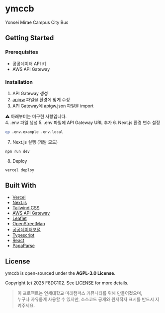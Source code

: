 # ymccb

Yonsei Mirae Campus City Bus

## Getting Started

### Prerequisites

- 공공데이터 API 키
- AWS API Gateway

### Installation

1. API Gateway 생성
2. [apigw](./apigw.json) 파일을 환경에 맞게 수정
3. API Gateway에 apigw.json 파일을 import

⚠️ 아래부터는 미구현 사항입니다.  
4. .env 파일 생성
5. .env 파일에 API Gateway URL 추가
6. Next.js 환경 변수 설정

```bash
cp .env.example .env.local
```

7. Next.js 실행 (개발 모드)

```bash
npm run dev
```

8. Deploy

```bash
vercel deploy
```

## Built With

- [Vercel](https://vercel.com/)
- [Next.js](https://nextjs.org/)
- [Tailwind CSS](https://tailwindcss.com/)
- [AWS API Gateway](https://aws.amazon.com/ko/api-gateway/)
- [Leaflet](https://leafletjs.com/)
- [OpenStreetMap](https://www.openstreetmap.org/)
- [공공데이터포털](https://www.data.go.kr/)
- [Typescript](https://www.typescriptlang.org/)
- [React](https://reactjs.org/)
- [PapaParse](https://www.papaparse.com/)

## License

ymccb is open-sourced under the **AGPL-3.0 License**.

Copyright (c) 2025 F8DC102.
See [LICENSE](./LICENSE) for more details.

> 이 프로젝트는 연세대학교 미래캠퍼스 커뮤니티를 위해 만들어졌으며,  
> 누구나 자유롭게 사용할 수 있지만, 소스코드 공개와 원저작자 표시를 반드시 지켜주세요.
